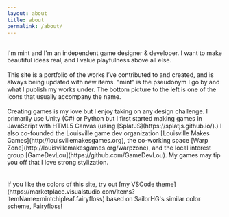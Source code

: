 ```yaml
---
layout: about
title: about
permalink: /about/
---
```


<br/>
I'm mint and I'm an independent game designer & developer. I want to make beautiful ideas real, and I value playfulness above all else.
<br/>
<br/>
This site is a portfolio of the works I’ve contributed to and created, and is always being updated with new items. "mint" is the pseudonym I go by and what I publish my works under. The bottom picture to the left is one of the icons that usually accompany the name.
<br/>
<br/>
Creating games is my love but I enjoy taking on any design challenge. I primarily use Unity (C#) or Python but I first started making games in JavaScript with HTML5 Canvas (using [SplatJS](https://splatjs.github.io/).) I also co-founded the Louisville game dev organization [Louisville Makes Games](http://louisvillemakesgames.org), the co-working space [Warp Zone](http://louisvillemakesgames.org/warpzone), and the local interest group [GameDevLou](https://github.com/GameDevLou). My games may tip you off that I love strong stylization.
<br/>
<br/>
<div class="separator-top"></div>
<br/>
If you like the colors of this site, try out [my VSCode theme](https://marketplace.visualstudio.com/items?itemName=mintchipleaf.fairyfloss) based on SailorHG's similar color scheme, Fairyfloss!